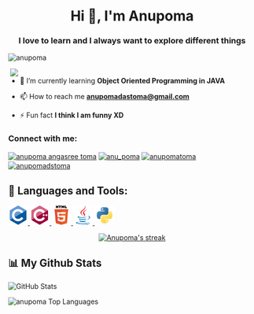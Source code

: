 
<h1 align="center">Hi 👋, I'm Anupoma</h1>
<h3 align="center">I love to learn and I always want to explore different things</h3>

<p align="left"> <img src="https://komarev.com/ghpvc/?username=anupoma&label=Profile%20views&color=0e75b6&style=flat" alt="anupoma" /> </p>
<a href="#"><img align="right" width="500" height="auto" src="https://raw.githubusercontent.com/arsentieva/arsentieva/main/code.gif" height="175px"/></a>

- 🌱 I’m currently learning **Object Oriented Programming in JAVA**

- 📫 How to reach me **anupomadastoma@gmail.com**

- ⚡ Fun fact **I think I am funny XD**

<h3 align="left">Connect with me:</h3>
<p align="left">
<a href="https://fb.com/anupoma angasree toma" target="blank"><img align="center" src="https://raw.githubusercontent.com/rahuldkjain/github-profile-readme-generator/master/src/images/icons/Social/facebook.svg" alt="anupoma angasree toma" height="30" width="40" /></a>
<a href="https://instagram.com/anu_poma" target="blank"><img align="center" src="https://raw.githubusercontent.com/rahuldkjain/github-profile-readme-generator/master/src/images/icons/Social/instagram.svg" alt="anu_poma" height="30" width="40" /></a>
<a href="https://www.codechef.com/users/anupomatoma" target="blank"><img align="center" src="https://cdn.jsdelivr.net/npm/simple-icons@3.1.0/icons/codechef.svg" alt="anupomatoma" height="30" width="40" /></a>
<a href="https://codeforces.com/profile/anupomadstoma" target="blank"><img align="center" src="https://cdn.jsdelivr.net/npm/simple-icons@3.0.1/icons/codeforces.svg" alt="anupomadstoma" height="30" width="40" /></a>
</p>

## 🚀 Languages and Tools:

<p align="left"> <a href="https://www.cprogramming.com/" target="_blank"> <img src="https://raw.githubusercontent.com/devicons/devicon/master/icons/c/c-original.svg" alt="c" width="40" height="40"/> </a> <a href="https://www.w3schools.com/cpp/" target="_blank"> <img src="https://raw.githubusercontent.com/devicons/devicon/master/icons/cplusplus/cplusplus-original.svg" alt="cplusplus" width="40" height="40"/> </a> <a href="https://www.w3.org/html/" target="_blank"> <img src="https://raw.githubusercontent.com/devicons/devicon/master/icons/html5/html5-original-wordmark.svg" alt="html5" width="40" height="40"/> </a> <a href="https://www.java.com" target="_blank"> <img src="https://raw.githubusercontent.com/devicons/devicon/master/icons/java/java-original.svg" alt="java" width="40" height="40"/> </a> <a href="https://www.python.org" target="_blank"> <img src="https://raw.githubusercontent.com/devicons/devicon/master/icons/python/python-original.svg" alt="python" width="40" height="40"/> </a> </p>

<p align="center">
    <a href="https://github.com/Anupoma/github-readme-streak-stats">
        <img title="🔥 Get streak stats for your profile at git.io/streak-stats" alt="Anupoma's streak" src="https://github-readme-streak-stats.herokuapp.com/?user=Anupoma&theme=black-ice&hide_border=true&stroke=0000&background=060A0CD0"/>
    </a>
</p>



## 📊 My Github Stats
![GitHub Stats](https://github-readme-stats.vercel.app/api?username=Anupoma&theme=Dark)


<p><img align="left" src="https://github-readme-stats.vercel.app/api/top-langs?username=anupoma&show_icons=true&locale=en&layout=compact" alt="anupoma Top Languages" /></p>



